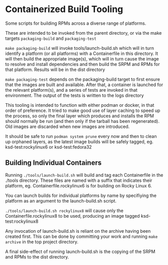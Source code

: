 # Containerized Build Tooling

Some scripts for building RPMs across a diverse range of platforms.

These are intended to be invoked from the parent directory, or via the
make targets `packaging-build` and `packaging-test`

`make packaging-build` will invoke tools/launch-build.sh which will in
turn identify a platform (or all platforms) with a Containerfile in
this directory. It will then build the appropriate image(s), which
will in turn cause the image to resolve and install dependencies and
then build the SRPM and RPMs for that platform. Results will be in the
dist directory

`make packaging-test` depends on the packaging-build target to first
ensure that the images are built and available. After that, a
container is launched for the relevant platform(s), and a series of
tests are invoked in that environment. The output of the tests is
written to the logs directory

This tooling is intended to function with either podman or docker, in
that order of preference. It tried to make good use of layer caching
to speed up the process, so only the final layer which produces and
installs the RPM should normally be run (and then only if the tarball
has been regenerated). Old images are discarded when new images are
introduced.

It should be safe to run `podman system prune` every now and then to
clean up orphaned layers, as the latest image builds will be safely
tagged, eg. ksd-test:rockylinux6 or ksd-test:fedora32


## Building Individual Containers

Running `./tools/launch-build.sh` will build and tag each
Containerfile in the ./tools directory. These files are named with a
suffix that indicates their platform, eg. Containerfile.rockylinux6 is
for building on Rocky Linux 6.

You can launch builds for individual platforms by name by specifiying
the platform as an argument to the launch-build.sh script.

`./tools/launch-build.sh rockylinux8` will cause only the
Containerfile.rockylinux8 to be used, producing an image tagged
ksd-test:rockylinux8

Any invocation of launch-build.sh is reliant on the archive having
been created first. This can be done by committing your work and
running `make archive` in the top project directory.

A final side-effect of running launch-build.sh is the copying of the
SRPM and RPMs to the dist directory.
